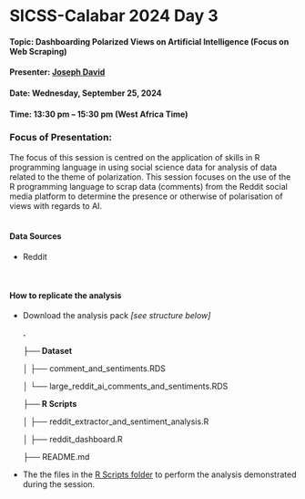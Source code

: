 # SICSS-Calabar 2024 Day 3

#### Topic: Dashboarding Polarized Views on Artificial Intelligence (Focus on Web Scraping) 

#### Presenter: [Joseph David](https://smalljosephd.github.io)

#### Date: Wednesday, September 25, 2024 

#### Time: 13:30 pm – 15:30 pm (West Africa Time)

### Focus of Presentation:
The focus of this session is centred on the application of skills in R programming language in using social science data for analysis of data related to the theme of polarization. This session focuses on the use of the R programming language to scrap data (comments) from the Reddit social media platform to determine the presence or otherwise of polarisation of views with regards to AI.   
&nbsp;

#### **Data Sources**

  - Reddit
  
  &nbsp;
#### **How to replicate the analysis**

-   Download the analysis pack *[see structure below]*


    **.**

    **├── Dataset**
    
    │ ├── comment_and_sentiments.RDS
    
    │ └── large_reddit_ai_comments_and_sentiments.RDS


    **├── R Scripts**

    │ ├── reddit_extractor_and_sentiment_analysis.R

    │ ├── reddit_dashboard.R

    ├── README.md


-   The the files in the [R Scripts folder](R%20Scripts/) to perform the analysis demonstrated during the session.


